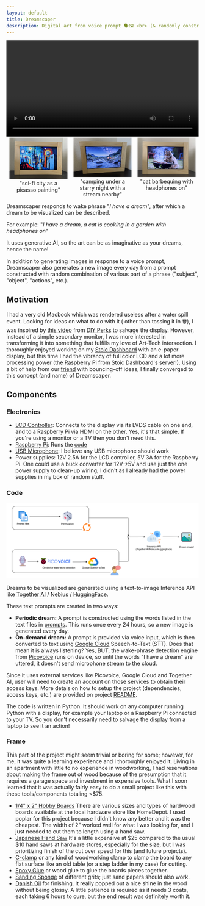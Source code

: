 ```yaml
---
layout: default
title: Dreamscaper
description: Digital art from voice prompt 🗣🖼️️ <br> (& randomly constructed sentence)
---
```


<video width="100%" controls>
  <source src="tiger_penguin.mov" type="video/quicktime">
  Your browser does not support the video tag.
</video>

<div style="display: flex; justify-content: space-around;">
  <figure style="text-align: center; margin: 0; width: 30%;">
    <img src="scifi_city_as_a_picasso_painting.jpeg" alt="scifi_city_as_a_picasso_painting" style="width: 100%;"/>
    <figcaption>"sci-fi city as a picasso painting"</figcaption>
  </figure>
  
  <figure style="text-align: center; margin: 0; width: 30%;">
    <img src="camping_under_starry_night_with_a_stream_nearby.jpeg" alt="camping_under_starry_night_with_a_stream_nearby" style="width: 100%;"/>
    <figcaption>"camping under a starry night with a stream nearby"</figcaption>
  </figure>

  <figure style="text-align: center; margin: 0; width: 30%;">
    <img src="cat_barbequing_with_headphones_on.jpg" alt="cat_barbequing_with_headphones_on" style="width: 100%;"/>
    <figcaption>"cat barbequing with headphones on"</figcaption>
  </figure>
</div>

Dreamscaper responds to wake phrase "_I have a dream_", after which a dream to be visualized can be described.

For example: "_I have a dream, a cat is cooking in a garden with headphones on_"

It uses generative AI, so the art can be as imaginative as your dreams, hence the name!

In addition to generating images in response to a voice prompt, Dreamscaper also generates a new image every day from a prompt constructed with random combination of various part of a phrase ("subject", "object", "actions", etc.). 

## Motivation

I had a very old Macbook which was rendered useless after a water spill event. Looking for ideas on what to do with it (
other than tossing it in 🗑️), I was inspired by [this video](https://www.youtube.com/watch?v=CfirQC99xPc)
from [DIY Perks](https://www.youtube.com/@DIYPerks) to salvage the display. However, instead of a simple secondary
monitor, I was more interested in transforming it into something that fulfills my love of Art-Tech intersection. I
thoroughly enjoyed working on my [Stoic Dashboard](https://github.com/ankurag12/epd-dashboard/tree/main) with an e-paper
display, but this time I had the vibrancy of full color LCD and a lot more processing power (the Raspberry Pi from
Stoic Dashboard's
server!). Using a bit of help from our [friend](https://chatgpt.com) with bouncing-off ideas, I finally converged to
this concept (and name) of Dreamscaper.

## Components

### Electronics

- [LCD Controller](https://www.ebay.com/itm/155734974671): Connects to the display via its LVDS cable on one end, and to
  a Raspberry Pi via HDMI on the other. Yes, it's that simple. If you're using a monitor or a TV then you don't need this.
- [Raspberry Pi](https://www.raspberrypi.com/products/raspberry-pi-4-model-b/): Runs
  the [code](https://github.com/ankurag12/dreamscaper)
- [USB Microphone](https://www.amazon.com/dp/B0CNVZ27YH): I believe any USB microphone should work
- Power supplies: 12V 2.5A for the LCD controller, 5V 3A for the Raspberry Pi. One could use a buck converter for 12V->5V and use just the one power supply to clean-up wiring; I didn't as I already had the power supplies in my box of random stuff.

### Code 
<img src="dreamscaper.svg" width="900px" />

Dreams to be visualized are generated using a text-to-image Inference API like [Together AI](https://docs.together.ai/docs/introduction) / [Nebius](https://studio.nebius.com/playground) / [HuggingFace](https://huggingface.co/join). 

These text prompts are created in two ways:
- **Periodic dream:** A prompt is constructed using the words listed in the text files in [prompts](https://github.com/ankurag12/dreamscaper/tree/main/prompts). This runs once every 24 hours, so a new image is generated every day.
- **On-demand dream:** A prompt is provided via voice input, which is then converted to text using [Google Cloud](https://cloud.google.com) Speech-to-Text (STT). Does that mean it is always listening? Yes, BUT, the wake-phrase detection engine from [Picovoice](https://picovoice.ai/platform/porcupine/) runs on device, so until the words "I have a dream" are uttered, it doesn't send microphone stream to the cloud.

Since it uses external services like Picovoice, Google Cloud and Together AI, user will need to create an account on those services to obtain their access keys. More detais on how to setup the project (dependencies, access keys, etc.) are provided on project [README](https://github.com/ankurag12/dreamscaper).

The code is written in Python. It should work on any computer running Python with a display, for example your laptop or a Raspberry Pi connected to your TV. So you don't necessarily need to salvage the display from a laptop to see it an action!

### Frame

This part of the project might seem trivial or boring for some; however, for me, it was quite a learning experience and I thoroughly enjoyed it. Living in an apartment with little to no experience in woodworking, I had reservations about making the frame out of wood because of the presumption that it requires a garage space and investment in expensive tools. What I soon learned that it was actually fairly easy to do a small project like this with these tools/components totaling <$75.
- [1/4" x 2" Hobby Boards](https://www.homedepot.com/p/Weaber-1-4-in-x-2-in-x-4-ft-S4S-Poplar-Board-27402/207058967) There are various sizes and types of hardwood boards available at the local hardware store like HomeDepot. I used poplar for this project because I didn't know any better and it was the cheapest. The width of 2" worked well for what I was looking for, and I just needed to cut them to length using a hand saw.
- [Japanese Hand Saw](https://www.amazon.com/dp/B0BWDXZVPY) It's a little expensive at $25 compared to the usual $10 hand saws at hardware stores, especially for the size, but I was prioritizing finish of the cut over speed for this (and future projects).
- [C-clamp](https://www.homedepot.com/p/Husky-3-in-Drop-Forged-C-Clamp-97891/205132116) or any kind of woodworking clamp to clamp the board to any flat surface like an old table (or a step ladder in my case) for cutting.
- [Epoxy Glue](https://www.amazon.com/dp/B001Z3C3AG) or wood glue to glue the boards pieces together.
- [Sanding Sponge](https://www.amazon.com/dp/B08279QR75) of different grits; just sand papers should also work.
- [Danish Oil](https://www.amazon.com/dp/B00CECVM8Q) for finishing. It really popped out a nice shine in the wood without being glossy. A little patience is required as it needs 3 coats, each taking 6 hours to cure, but the end result was definitely worth it.
